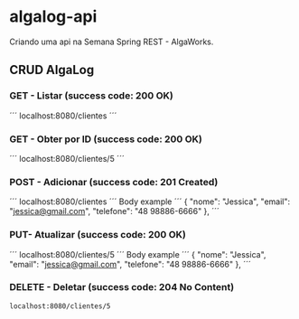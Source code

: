 # algalog-api

Criando uma api na Semana Spring REST - AlgaWorks.

## CRUD AlgaLog


### GET - Listar (success code: 200 OK)
´´´
localhost:8080/clientes
´´´


### GET - Obter por ID (success code: 200 OK)
´´´
localhost:8080/clientes/5
´´´

### POST - Adicionar (success code: 201 Created)
´´´
localhost:8080/clientes
´´´
Body example
´´´
{
    "nome": "Jessica",
    "email": "jessica@gmail.com",
    "telefone": "48 98886-6666"
},
´´´


### PUT- Atualizar (success code: 200 OK)
´´´
localhost:8080/clientes/5
´´´
Body example
´´´
{
    "nome": "Jessica",
    "email": "jessica@gmail.com",
    "telefone": "48 98886-6666"
},
´´´

### DELETE - Deletar (success code: 204 No Content)
```
localhost:8080/clientes/5
```


